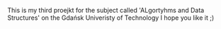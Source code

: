This is my third proejkt for the subject called 'ALgortyhms and Data Structures' on the Gdańsk Univeristy of Technology
I hope you like it ;) 